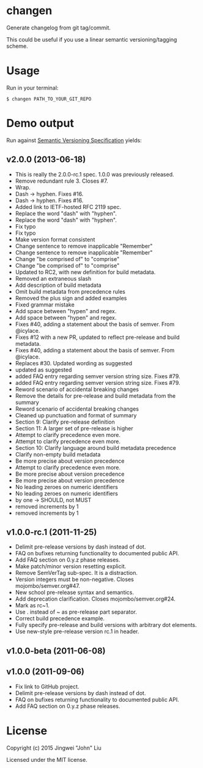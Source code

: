 # changen
Generate changelog from git tag/commit.

This could be useful if you use a linear semantic versioning/tagging scheme.

# Usage
Run in your terminal:

```
$ changen PATH_TO_YOUR_GIT_REPO
```

# Demo output
Run against [Semantic Versioning Specification](https://github.com/mojombo/semver) yields:

## v2.0.0 (2013-06-18)
- This is really the 2.0.0-rc.1 spec. 1.0.0 was previously released.
- Remove redundant rule 3. Closes #7.
- Wrap.
- Dash -> hyphen. Fixes #16.
- Dash -> hyphen. Fixes #16.
- Added link to IETF-hosted RFC 2119 spec.
- Replace the word "dash" with "hyphen".
- Replace the word "dash" with "hyphen".
- Fix typo
- Fix typo
- Make version format consistent
- Change sentence to remove inapplicable "Remember"
- Change sentence to remove inapplicable "Remember"
- Change "be comprised of" to "comprise"
- Change "be comprised of" to "comprise"
- Updated to RC2, with new definition for build metadata.
- Removed an extraneous slash
- Add description of build metadata
- Omit build metadata from precedence rules
- Removed the plus sign and added examples
- Fixed grammar mistake
- Add space between "hypen" and regex.
- Add space between "hypen" and regex.
- Fixes #40, adding a statement about the basis of semver. From @icylace.
- Fixes #12 with a new PR, updated to reflect pre-release and build metadata.
- Fixes #40, adding a statement about the basis of semver. From @icylace.
- Replaces #30. Updated wording as suggested
- updated as suggested
- added FAQ entry regarding semver version string size. Fixes #79.
- added FAQ entry regarding semver version string size. Fixes #79.
- Reword scenario of accidental breaking changes
- Remove the details for pre-release and build metadata from the summary
- Reword scenario of accidental breaking changes
- Cleaned up punctuation and format of summary
- Section 9: Clarify pre-release definition
- Section 11: A larger set of pre-release is higher
- Attempt to clarify precedence even more.
- Attempt to clarify precedence even more.
- Section 10: Clarify language around build metadata precedence
- Clarify non-empty build metadata
- Be more precise about version precedence
- Attempt to clarify precedence even more.
- Be more precise about version precedence
- Be more precise about version precedence
- No leading zeroes on numeric identifiers
- No leading zeroes on numeric identifiers
- by one -> SHOULD, not MUST
- removed increments by 1
- removed increments by 1

## v1.0.0-rc.1 (2011-11-25)
- Delimit pre-release versions by dash instead of dot.
- FAQ on bufixes returning functionality to documented public API.
- Add FAQ section on 0.y.z phase releases.
- Make patch/minor version resetting explicit.
- Remove SemVerTag sub-spec. It is a distraction.
- Version integers must be non-negative. Closes mojombo/semver.org#47.
- New school pre-release syntax and semantics.
- Add deprecation clarification. Closes mojombo/semver.org#24.
- Mark as rc~1.
- Use . instead of ~ as pre-release part separator.
- Correct build precedence example.
- Fully specify pre-release and build versions with arbitrary dot elements.
- Use new-style pre-release version rc.1 in header.

## v1.0.0-beta (2011-06-08)

## v1.0.0 (2011-09-06)
- Fix link to GitHub project.
- Delimit pre-release versions by dash instead of dot.
- FAQ on bufixes returning functionality to documented public API.
- Add FAQ section on 0.y.z phase releases.


# License

Copyright (c) 2015 Jingwei "John" Liu

Licensed under the MIT license.
